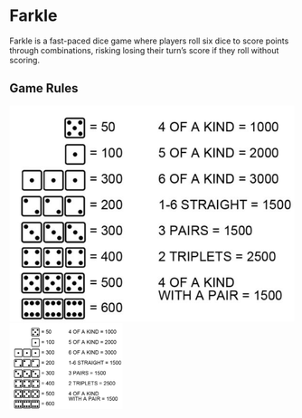 # Farkle
Farkle is a fast-paced dice game where players roll six dice to score points through combinations, risking losing their turn’s score if they roll without scoring.
## Game Rules
![Rules](Images/Rules.jpg)
<img src="Images/Rules.jpg" alt="Dice" width="200"/>
